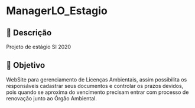 # ManagerLO_Estagio
## :page_with_curl: Descrição
Projeto de estágio SI 2020

## :dart:	Objetivo 
WebSite para gerenciamento de Licenças Ambientais, assim possibilita os responsáveis cadastrar seus documentos e controlar os prazos devidos, pois quando se aproxima do vencimento precisam entrar com processo de renovação junto ao Órgão Ambiental.
